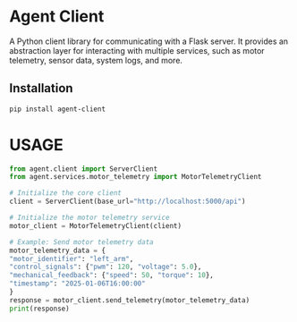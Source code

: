 # Agent Client

A Python client library for communicating with a Flask server. It provides an abstraction layer for interacting with multiple services, such as motor telemetry, sensor data, system logs, and more.

## Installation

```bash
pip install agent-client
```
# USAGE

```python
from agent.client import ServerClient
from agent.services.motor_telemetry import MotorTelemetryClient

# Initialize the core client
client = ServerClient(base_url="http://localhost:5000/api")

# Initialize the motor telemetry service
motor_client = MotorTelemetryClient(client)

# Example: Send motor telemetry data
motor_telemetry_data = {
"motor_identifier": "left_arm",
"control_signals": {"pwm": 120, "voltage": 5.0},
"mechanical_feedback": {"speed": 50, "torque": 10},
"timestamp": "2025-01-06T16:00:00"
}
response = motor_client.send_telemetry(motor_telemetry_data)
print(response)
```

